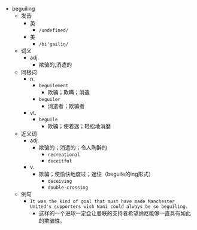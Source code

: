 - beguiling
  - 发音
    - 英
      - `/undefined/`
    - 美
      - `/bi'ɡailiŋ/`
  - 词义
    - adj.
      - 欺骗的,消遣的
  - 同根词
    - n.
      - `beguilement`
        - 欺骗；欺瞒；消遣
      - `beguiler`
        - 消遣者；欺骗者
    - vt.
      - `beguile`
        - 欺骗；使着迷；轻松地消磨
  - 近义词
    - adj.
      - 欺骗的；消遣的；令人陶醉的
        - `recreational`
        - `deceitful`
    - v.
      - 欺骗；使愉快地度过；迷住（beguile的ing形式）
        - `deceiving`
        - `double-crossing`
  - 例句
    - `It was the kind of goal that must have made Manchester United's supporters wish Nani could always be so beguiling.`
      - 这样的一个进球一定会让曼联的支持者希望纳尼能够一直具有如此的欺骗性。

